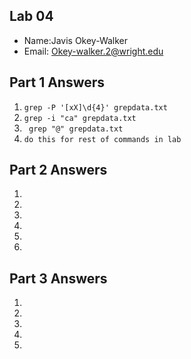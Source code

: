 ## Lab 04

- Name:Javis Okey-Walker
- Email: Okey-walker.2@wright.edu

## Part 1 Answers

1. `grep -P '[xX]\d{4}' grepdata.txt`
2. `grep -i "ca" grepdata.txt`
3. ` grep "@" grepdata.txt`
4. `do this for rest of commands in lab`

## Part 2 Answers

1.
2.
3.
4.
5.
6.

## Part 3 Answers

1.
2.
3.
4.
5.

